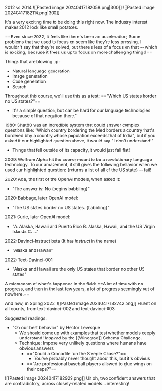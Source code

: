 
2012 vs 2014
![[Pasted image 20240417182058.png|300]]
![[Pasted image 20240417182114.png|300]]

It's a very exciting time to be doing this right now. The industry interest makes 2012 look like small potatoes.

==Even since 2022, it feels like there's been an acceleration; Some problems that we used to focus on seem like they're less pressing. I wouldn't say that they're solved, but there's less of a focus on that -- which is exciting, because it frees us up to focus on more challenging things!==

Things that are blowing up:
- Natural language generation
- Image generation
- Code generation
- Search

Throughout this course, we'll use this as a test:
=="Which US states border no US states?"==
- It's a simple question, but can be hard for our language technologies because of that negation there."

1980: Chat80 was an incredible system that could answer complex questions like: "Which country bordering the Med borders a country that's bordered bhy a country whose population exceeds that of India", but if you asked it our highlighted question above, it would say "I don't understand!"
- Things that fell outside of its capacity, it would just fall flat!

2009: Wolfram Alpha hit the scene; meant to be a revolutionary language technology. To our amazement, it still gives the following behavior when we used our highlighted question: {returns a list of all of the US state} -- fail!

2020: Ada, the first of the OpenAI models, when asked it:
- "The answer is: No {begins babbling}"

2020: Babbage, later OpenAI model:
- "The US states border no US states. {babbling}"

2021: Curie, later OpenAI model:
- "A. Alaska, Hawaii and Puerto Rico
  B. Alaska, Hawaii, and the US Virgin Islands
  C. ..."

2022: Davinci-Instruct beta (It has *instruct* in the name)
- "Alaska and Hawaii"

2022: Text-Davinci-001
- "Alaska and Hawaii are the only US states that border no other US states"

A microcosm of what's happened in the field: ==A lot of time with no progress, and then in the last few years, a lot of progress seemingly out of nowhere.==

And now, in Spring 2023:
![[Pasted image 20240417182742.png]]
Fluent on all counts, from text-davinci-002 and text-davinci-003


Suggested readings:
- "On our best behavior" by Hector Levesque
	- We should come up with examples that test whether models deeply understand! *Inspired* by the [[Winograd]] Schema Challenge.
	- Technique: Impose very unlikely questions where humans have obvious answers
		- =="Could a Crocadile run the Steeple Chase?"==
			- You've probably never thought about this, but it's obvious
		- =="Are professional baseball players allowed to glue wings on their caps?"==

![[Pasted image 20240417182929.png]]
Uh oh, two confident answers that are contradictory, across closely-related models... interesting!









